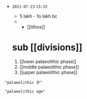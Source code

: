 - `2021-07-23`  `13:33`
	- 5 lakh - 1o lakh bc
	- - [[lithos]]
	
	
	# sub [[divisions]]
	1. [[lower palaeolithic phase]]
	2. [[middle palaeolithic phase]]
	3. [[upper palaeolithic phase]]

```query
"palaeolithic 岁"
```

```query
"palaeolithic age"
```